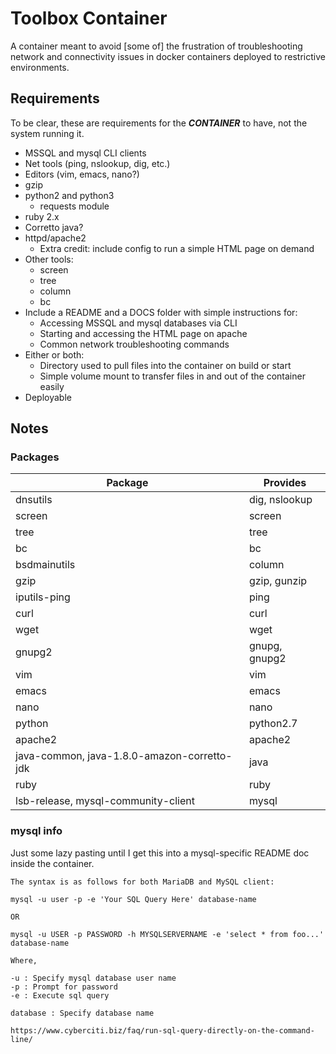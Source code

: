 # Toolbox Container

A container meant to avoid [some of] the frustration of troubleshooting network and connectivity issues in docker containers deployed to restrictive environments.

## Requirements

To be clear, these are requirements for the ***CONTAINER*** to have, not the system running it.

* MSSQL and mysql CLI clients
* Net tools (ping, nslookup, dig, etc.)
* Editors (vim, emacs, nano?)
* gzip
* python2 and python3
    * requests module
* ruby 2.x
* Corretto java?
* httpd/apache2
    * Extra credit: include config to run a simple HTML page on demand
* Other tools:
    * screen
    * tree
    * column
    * bc
* Include a README and a DOCS folder with simple instructions for:
    * Accessing MSSQL and mysql databases via CLI
    * Starting and accessing the HTML page on apache
    * Common network troubleshooting commands
* Either or both:
    * Directory used to pull files into the container on build or start
    * Simple volume mount to transfer files in and out of the container easily
* Deployable

## Notes

### Packages

| Package | Provides |
| --- | --- |
| dnsutils | dig, nslookup |
| screen | screen |
| tree | tree |
| bc | bc |
| bsdmainutils | column |
| gzip | gzip, gunzip |
| iputils-ping | ping |
| curl | curl |
| wget | wget |
| gnupg2 | gnupg, gnupg2 |
| vim | vim |
| emacs | emacs |
| nano | nano |
| python | python2.7 |
| apache2 | apache2 |
| java-common, java-1.8.0-amazon-corretto-jdk | java |
| ruby | ruby |
| lsb-release, mysql-community-client | mysql |

### mysql info

Just some lazy pasting until I get this into a mysql-specific README doc inside the container.

```
The syntax is as follows for both MariaDB and MySQL client:

mysql -u user -p -e 'Your SQL Query Here' database-name

OR

mysql -u USER -p PASSWORD -h MYSQLSERVERNAME -e 'select * from foo...' database-name

Where,

-u : Specify mysql database user name
-p : Prompt for password
-e : Execute sql query

database : Specify database name

https://www.cyberciti.biz/faq/run-sql-query-directly-on-the-command-line/
```

